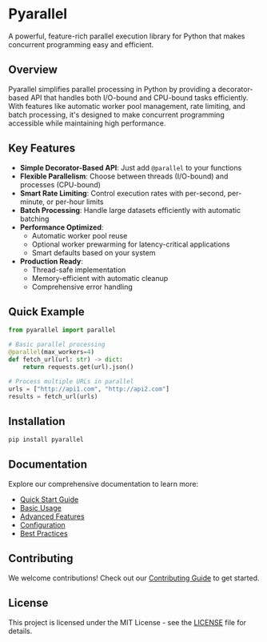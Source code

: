# Pyarallel

A powerful, feature-rich parallel execution library for Python that makes concurrent programming easy and efficient.

## Overview

Pyarallel simplifies parallel processing in Python by providing a decorator-based API that handles both I/O-bound and CPU-bound tasks efficiently. With features like automatic worker pool management, rate limiting, and batch processing, it's designed to make concurrent programming accessible while maintaining high performance.

## Key Features

- **Simple Decorator-Based API**: Just add `@parallel` to your functions
- **Flexible Parallelism**: Choose between threads (I/O-bound) and processes (CPU-bound)
- **Smart Rate Limiting**: Control execution rates with per-second, per-minute, or per-hour limits
- **Batch Processing**: Handle large datasets efficiently with automatic batching
- **Performance Optimized**: 
  - Automatic worker pool reuse
  - Optional worker prewarming for latency-critical applications
  - Smart defaults based on your system
- **Production Ready**:
  - Thread-safe implementation
  - Memory-efficient with automatic cleanup
  - Comprehensive error handling

## Quick Example

```python
from pyarallel import parallel

# Basic parallel processing
@parallel(max_workers=4)
def fetch_url(url: str) -> dict:
    return requests.get(url).json()

# Process multiple URLs in parallel
urls = ["http://api1.com", "http://api2.com"]
results = fetch_url(urls)
```

## Installation

```bash
pip install pyarallel
```

## Documentation

Explore our comprehensive documentation to learn more:

- [Quick Start Guide](getting-started/quickstart.md)
- [Basic Usage](user-guide/basic-usage.md)
- [Advanced Features](user-guide/advanced-features.md)
- [Configuration](user-guide/configuration.md)
- [Best Practices](user-guide/best-practices.md)

## Contributing

We welcome contributions! Check out our [Contributing Guide](development/contributing.md) to get started.

## License

This project is licensed under the MIT License - see the [LICENSE](https://github.com/oneryalcin/pyarallel/blob/main/LICENSE.md) file for details.
